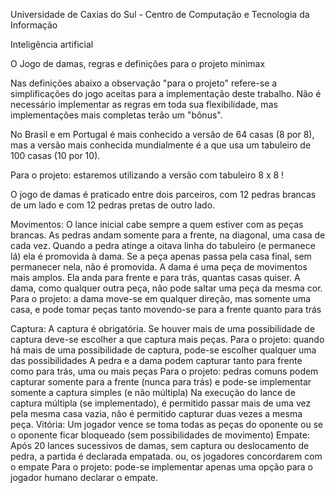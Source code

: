 Universidade de Caxias do Sul - Centro de Computação e Tecnologia da Informação 

Inteligência artificial

O Jogo de damas, regras e definições para o projeto minimax

Nas definições abaixo a observação "para o projeto" refere-se a simplificações do jogo aceitas para a implementação deste trabalho.
Não é necessário implementar as regras em toda sua flexibilidade, mas implementações mais completas terão um "bônus".

No Brasil e em Portugal é mais conhecido a versão de 64 casas (8 por 8), mas a versão mais conhecida mundialmente é a que usa um tabuleiro de 100 casas (10 por 10).

Para o projeto: estaremos utilizando a versão com tabuleiro 8 x 8 !

O jogo de damas é praticado entre dois parceiros, com 12 pedras brancas de um lado e com 12 pedras pretas de outro lado.

Movimentos:
O lance inicial cabe sempre a quem estiver com as peças brancas. 
As pedras andam somente para a frente, na diagonal, uma casa de cada vez. 
Quando a pedra atinge a oitava linha do tabuleiro (e permanece lá) ela é promovida à dama. Se a peça apenas passa pela casa final, sem permanecer nela, não é promovida.
A dama é uma peça de movimentos mais amplos. Ela anda para frente e para trás, quantas casas quiser. 
A dama, como qualquer outra peça, não pode saltar uma peça da mesma cor.
Para o projeto: a dama move-se em qualquer direção, mas somente uma casa, e pode tomar peças tanto movendo-se para a frente quanto para trás


Captura:
A captura é obrigatória. 
Se houver mais de uma possibilidade de captura deve-se escolher a que captura mais peças. 
Para o projeto: quando há mais de uma possibilidade de captura, pode-se escolher qualquer uma das possibilidades 
A pedra e a dama podem capturar tanto para frente como para trás, uma ou mais peças
Para o projeto: pedras comuns podem capturar somente para a frente (nunca para trás) e pode-se implementar somente a captura simples (e não múltipla)
Na execução do lance de captura múltipla (se implementado), é permitido passar mais de uma vez pela mesma casa vazia, não é permitido capturar duas vezes a mesma peça.
Vitória:
Um jogador vence se toma todas as peças do oponente ou se o oponente ficar bloqueado (sem possibilidades de movimento)
Empate:
Após 20 lances sucessivos de damas, sem captura ou deslocamento de pedra, a partida é declarada empatada.
ou, os jogadores concordarem com o empate
Para o projeto: pode-se implementar apenas uma opção para o jogador humano declarar o empate.


